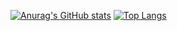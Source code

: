 [![Anurag's GitHub stats](https://github-readme-stats.vercel.app/api?username=WendellSg&theme=radical)](https://github.com/anuraghazra/github-readme-stats)
[![Top Langs](https://github-readme-stats.vercel.app/api/top-langs/?username=WendellSg&layout=compact)](https://github.com/anuraghazra/github-readme-stats)

